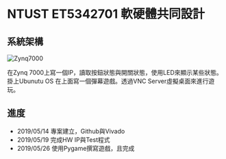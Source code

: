 ﻿# NTUST ET5342701 軟硬體共同設計
## 系統架構
![Zynq7000](http://zedboard.org/sites/default/files/styles/product_slider/public/product/ZedBoard_RevA_sideA_0_0.png?itok=lslF6leb)

在Zynq 7000上寫一個IP，讀取按鈕狀態與開關狀態，使用LED來顯示某些狀態。
掛上Ubunutu OS 在上面寫一個彈幕遊戲。透過VNC Server虛擬桌面來進行遊玩。

## 進度
* 2019/05/14 專案建立，Github與Vivado
* 2019/05/19 完成HW IP與Test程式
* 2019/05/26 使用Pygame撰寫遊戲，且完成
